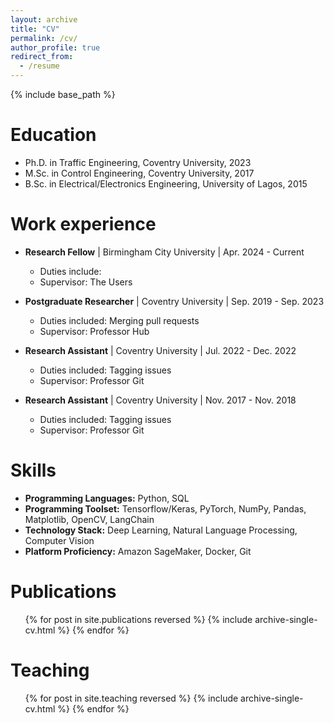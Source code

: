 ```yaml
---
layout: archive
title: "CV"
permalink: /cv/
author_profile: true
redirect_from:
  - /resume
---
```


{% include base_path %}

Education
======
* Ph.D. in Traffic Engineering, Coventry University, 2023
* M.Sc. in Control Engineering, Coventry University, 2017
* B.Sc. in Electrical/Electronics Engineering, University of Lagos, 2015

Work experience
======
* **Research Fellow** | Birmingham City University | Apr. 2024 - Current
  * Duties include: 
  * Supervisor: The Users

* **Postgraduate Researcher** | Coventry University | Sep. 2019 - Sep. 2023
  * Duties included: Merging pull requests
  * Supervisor: Professor Hub

* **Research Assistant** | Coventry University | Jul. 2022 - Dec. 2022
  * Duties included: Tagging issues
  * Supervisor: Professor Git

* **Research Assistant** | Coventry University | Nov. 2017 - Nov. 2018
  * Duties included: Tagging issues
  * Supervisor: Professor Git
  
Skills
======
* **Programming Languages:** Python, SQL
* **Programming Toolset:** Tensorflow/Keras, PyTorch, NumPy, Pandas, Matplotlib, OpenCV, LangChain
* **Technology Stack:** Deep Learning, Natural Language Processing, Computer Vision 
* **Platform Proficiency:** Amazon SageMaker, Docker, Git

Publications
======
  <ul>{% for post in site.publications reversed %}
    {% include archive-single-cv.html %}
  {% endfor %}</ul>
  
<!--
Talks
 ======
  <ul>{% for post in site.talks reversed %}
    {% include archive-single-talk-cv.html  %}
  {% endfor %}</ul>
-->
  
Teaching
======
  <ul>{% for post in site.teaching reversed %}
    {% include archive-single-cv.html %}
  {% endfor %}</ul>
  
<!--
Service and leadership
======
* Currently signed in to 43 different slack teams
-->
